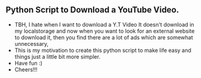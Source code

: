 ## Python Script to Download a YouTube Video. 
* TBH, I hate when I want to download a Y.T Video It doesn't download in my localstorage and now when you want to look for an external website to download it, then you find there are a lot of ads which are somewhat unnecessary,
* This is my motivation to create this python script to make life easy and things just a little bit more simpler.
* Have fun :)
* Cheers!!!
